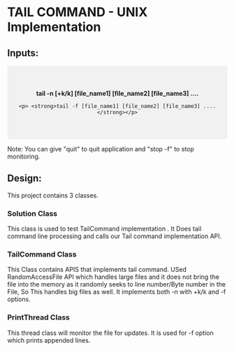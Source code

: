
<h1> TAIL COMMAND - UNIX Implementation </h1>

<h2> Inputs: </h2>

<div style="background-color:rgba(0, 0, 0, 0.0470588); text-align:center; vertical-align: middle; padding:40px 0;">
    <p> <strong>tail -n [+k/k] [file_name1] [file_name2] [file_name3] .... </strong> </p>

    <p> <strong>tail -f [file_name1] [file_name2] [file_name3] .... </strong></p>
</div>

<p>Note: You can give "quit" to quit application and "stop -f" to stop monitoring.</p>
 
<h2> Design: </h2>

   <p>This project contains 3 classes.</p>
   
   <h3> Solution Class </h3>
       <p>This class is used to test TailCommand implementation . It Does tail command line processing and calls our Tail command implementation API.</p>

   <h3>TailCommand Class </h3> 
   	<p>This Class contains APIS that implements tail command. USed RandomAccessFile API which handles large files and it does not bring the file into the memory as it randomly seeks to line number/Byte number in the File, So This handles big files as well. It implements both -n with +k/k  and -f options.</p>

   <h3>PrintThread Class </h3> 
   	<p>This thread class will monitor the file for updates. It is used for -f option which prints appended lines.</p>
